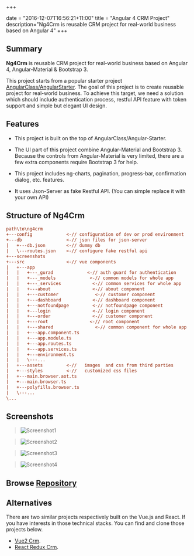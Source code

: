 +++

date = "2016-12-07T16:56:21+11:00"
title = "Angular 4 CRM Project"
description="Ng4Crm is reusable CRM project for real-world business based on Angular 4"
+++

## Summary

**Ng4Crm** is reusable CRM project for real-world business based on Angular 4, Angular-Material & Bootstrap 3.

 This project starts from a popular starter project [AngularClass/AngularStarter](https://github.com/AngularClass/angular-starter). The goal of this project is to create reusable project for real-world business. To achieve this target, we need a solution which should include authentication process, restful API feature with token support and simple but elegant UI design. 




## __Features__

* This project is built on the top of AngularClass/Angular-Starter. 

* The UI part of this project combine Angular-Material and Bootstrap 3. Because the controls from Angular-Material is very limited, there are a few extra components require Bootstrap 3 for help. 

* This project includes ng-charts, pagination, progress-bar, confirmation dialog, etc. features.

* It uses Json-Server as fake Restful API. (You can simple replace it with your own API)


## Structure of Ng4Crm

``` ini
path\to\ng4crm
+---config             <-// configuration of dev or prod environment
+---db                 <-// json files for json-server
|   +---db.json        <-// dummy db
|   \---routes.json    <-// configure fake restful api
+---screenshots
+---src                <-// vue components 
|   +---app
|   |   +---_gurad             <-// auth guard for authentication
|   |   +---_models             <-// common models for whole app
|   |   +---_services            <-// common services for whole app
|   |   +---about                <-// about component   
|   |   +---customer              <-// customer component
|   |   +---dashboard            <-// dashboard component  
|   |   +---notfoundpage         <-// notfoundpage component  
|   |   +---login                <-// login component  
|   |   +---order                <-// customer component 
|   |   +---root                <-// root component 
|   |   +---shared                <-// common component for whole app
|   |   +---app.component.ts
|   |   +---app.module.ts
|   |   +---app.routes.ts
|   |   +---app.services.ts
|   |   +---environment.ts
|   |   \---...
|   +---assets         <-//   images  and css from third parties
|   +---styles         <-//   customized css files
|   +---main.browser.aot.ts     
|   +---main.browser.ts  
|   +---polyfills.browser.ts  
|   \---...
\...

```


## Screenshots

> ![Screenshot1](/img/ng4crm-screenshot-1.jpg)

> ![Screenshot2](/img/ng4crm-screenshot-2.jpg)

> ![Screenshot3](/img/ng4crm-screenshot-3.jpg)

> ![Screenshot4](/img/ng4crm-screenshot-4.jpg)



## Browse [Repository](https://github.com/harryho/ng4crm.git)


## __Alternatives__

There are two similar projects respectively built on the Vue.js and React. If you have interests in those technical stacks. You can find and clone those projects below.

* [Vue2 Crm](/projects/vue2-crm).
* [React Redux Crm](/projects/react-crm).
